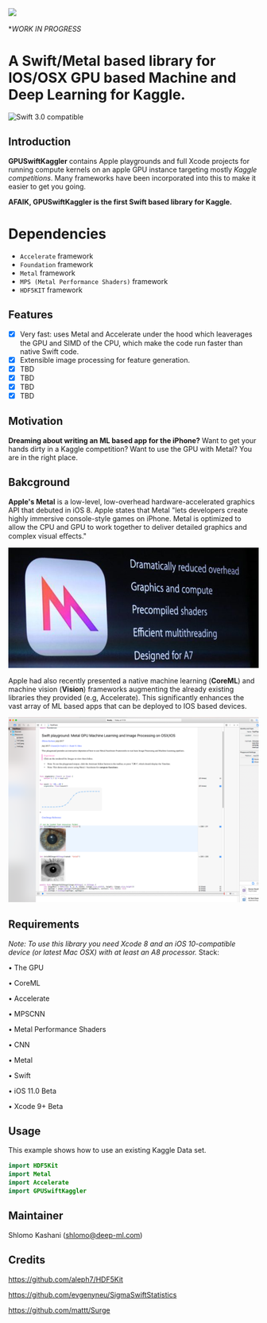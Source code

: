 <img src="https://github.com/QuantScientist/GPUSwiftKaggler/blob/master/swiftkaggler.png" width="300">

**WORK IN PROGRESS*

# A Swift/Metal based library for IOS/OSX GPU based Machine and Deep Learning for Kaggle.
![Swift 3.0 compatible](https://img.shields.io/badge/Swift-3.0-orange.svg)

## Introduction

**GPUSwiftKaggler** contains Apple playgrounds and full Xcode projects for running compute kernels on an apple GPU instance targeting mostly *Kaggle competitions*. Many frameworks have been incorporated into this to make it easier to get you going.

**AFAIK, GPUSwiftKaggler is the first Swift based library for Kaggle.** 

# Dependencies

- `Accelerate` framework
- `Foundation` framework
- `Metal` framework
- `MPS (Metal Performance Shaders)` framework
- `HDF5KIT` framework

## Features
- [x] Very fast: uses Metal and Accelerate under the hood which leaverages the GPU and SIMD of the CPU, which make the code run faster than native Swift code.
- [x] Extensible image processing for feature generation.
- [x] TBD
- [x] TBD
- [x] TBD
- [x] TBD

## Motivation 
**Dreaming about writing an ML based app for the iPhone?** Want to get your hands dirty in a Kaggle competition? Want to use the GPU with Metal? 
You are in the right place. 

## Bakcground 
**Apple's Metal** is a low-level, low-overhead hardware-accelerated graphics API that debuted in iOS 8. Apple states that Metal "lets developers create highly immersive console-style games on iPhone. Metal is optimized to allow the CPU and GPU to work together to deliver detailed graphics and complex visual eﬀects." 

![](metal.jpeg)

Apple had also recently presented a native machine learning (**CoreML**) and machine vision (**Vision**) frameworks augmenting the already existing libraries they provided (e.g, Accelerate). This significantly enhances the vast array of ML based apps that can be deployed to IOS based devices.

![](playground.png)

## Requirements
*Note: To use this library you need Xcode 8 and an iOS 10-compatible device (or latest Mac OSX) with at least an A8 processor.*
Stack:

• The GPU

• CoreML

• Accelerate

• MPSCNN

• Metal Performance Shaders

• CNN

• Metal

• Swift

• iOS 11.0 Beta

• Xcode 9+ Beta


## Usage

This example shows how to use an existing Kaggle Data set.

```swift
import HDF5Kit
import Metal 
import Accelerate
import GPUSwiftKaggler

```


## Maintainer

Shlomo Kashani ([shlomo@deep-ml.com](http://deep-ml.com))


## Credits

https://github.com/aleph7/HDF5Kit

https://github.com/evgenyneu/SigmaSwiftStatistics

https://github.com/mattt/Surge


